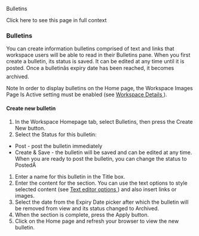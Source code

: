 Bulletins

Click here to see this page in full context

###  Bulletins

You can create information bulletins comprised of text and links that
workspace users will be able to read in their Bulletins pane. When you first
create a bulletin, its status is saved. It can be edited at any time until it
is posted. Once a bulletinâs expiry date has been reached, it becomes
archived.

Note  In order to display bulletins on the Home page, the Workspace Images
Page Is Active setting must be enabled (see [ Workspace Details
](../Workspace_Settings/Workspace_Deta.htm#h) ).

####  Create new bulletin

  1. In the Workspace Homepage tab, select Bulletins, then press the Create New button. 
  2. Select the Status for this bulletin: 

  * Post - post the bulletin immediately 
  * Create & Save - the bulletin will be saved and can be edited at any time. When you are ready to post the bulletin, you can change the status to PostedÂ 

  1. Enter a name for this bulletin in the Title box. 
  2. Enter the content for the section. You can use the text options to style selected content (see [ Text editor options ](../../Overview/Text_editor_options.htm#h) ) and also insert links or images. 
  3. Select the date from the Expiry Date picker after which the bulletin will be removed from view and its status changed to Archived. 
  4. When the section is complete, press the Apply button. 
  5. Click on the Home page and refresh your browser to view the new bulletin. 

